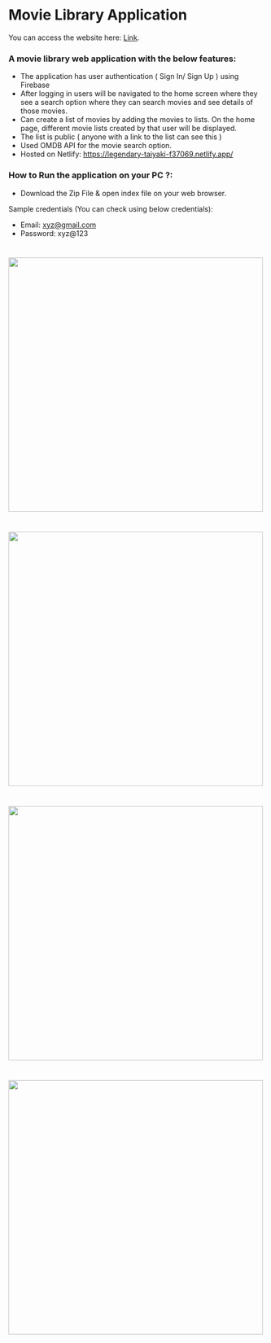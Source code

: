 # Movie Library Application

You can access the website here: [Link](https://legendary-taiyaki-f37069.netlify.app/).

### A movie library web application with the below features:
- The application has user authentication ( Sign In/ Sign Up ) using Firebase
- After logging in users will be navigated to the home screen where they see a search option where they can search movies and see details of those movies.
- Can create a list of movies by adding the movies to lists. On the home page, different movie lists created by that user will be displayed.
- The list is public ( anyone with a link to the list can see this )
- Used OMDB API for the movie search option.
- Hosted on Netlify: https://legendary-taiyaki-f37069.netlify.app/

### How to Run the application on your PC ?:
- Download the Zip File & open index file on your web browser.

Sample credentials (You can check using below credentials):
- Email: xyz@gmail.com
- Password: xyz@123

<h1><img src="https://user-images.githubusercontent.com/63442418/188142761-b5ab9f16-b1ac-4d69-a373-435f3d80a887.png" width="500"/><h3/>   
<h1><img src="https://user-images.githubusercontent.com/63442418/188144089-20f86b45-e780-43c2-a997-4598bcd4428b.png" width="500"/><h3/> 
<h1><img src="https://user-images.githubusercontent.com/63442418/188148302-a45d2ee4-a0ff-4835-9866-7c1fcc70b893.png" width="500"/><h3/>   
<h1><img src="https://user-images.githubusercontent.com/63442418/188148613-62b7bf6e-a05f-476c-a293-c69777d1e4e7.png" width="500"/><h3/>   



